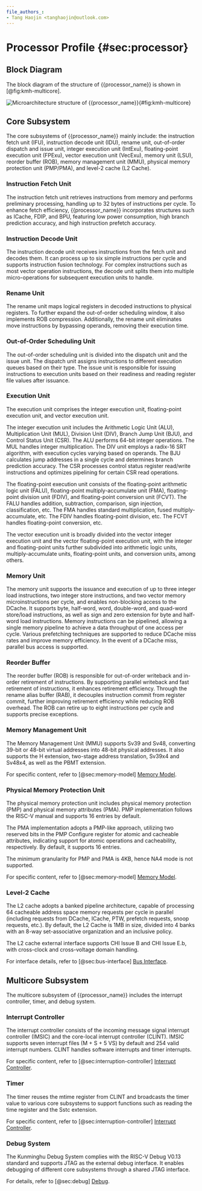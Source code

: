 ```yaml
---
file_authors_:
- Tang Haojin <tanghaojin@outlook.com>
---
```


# Processor Profile {#sec:processor}

## Block Diagram

The block diagram of the structure of {{processor_name}} is shown in
[@fig:kmh-multicore].

![Microarchitecture structure of
{{processor_name}}](figs/kmh-multicore.svg){#fig:kmh-multicore}

## Core Subsystem

The core subsystems of {{processor_name}} mainly include: the instruction fetch
unit (IFU), instruction decode unit (IDU), rename unit, out-of-order dispatch
and issue unit, integer execution unit (IntExu), floating-point execution unit
(FPExu), vector execution unit (VecExu), memory unit (LSU), reorder buffer
(ROB), memory management unit (MMU), physical memory protection unit (PMP/PMA),
and level-2 cache (L2 Cache).

### Instruction Fetch Unit

The instruction fetch unit retrieves instructions from memory and performs
preliminary processing, handling up to 32 bytes of instructions per cycle. To
enhance fetch efficiency, {{processor_name}} incorporates structures such as
ICache, FDIP, and BPU, featuring low power consumption, high branch prediction
accuracy, and high instruction prefetch accuracy.

### Instruction Decode Unit

The instruction decode unit receives instructions from the fetch unit and
decodes them. It can process up to six simple instructions per cycle and
supports instruction fusion technology. For complex instructions such as most
vector operation instructions, the decode unit splits them into multiple
micro-operations for subsequent execution units to handle.

### Rename Unit

The rename unit maps logical registers in decoded instructions to physical
registers. To further expand the out-of-order scheduling window, it also
implements ROB compression. Additionally, the rename unit eliminates move
instructions by bypassing operands, removing their execution time.

### Out-of-Order Scheduling Unit

The out-of-order scheduling unit is divided into the dispatch unit and the issue
unit. The dispatch unit assigns instructions to different execution queues based
on their type. The issue unit is responsible for issuing instructions to
execution units based on their readiness and reading register file values after
issuance.

### Execution Unit

The execution unit comprises the integer execution unit, floating-point
execution unit, and vector execution unit.

The integer execution unit includes the Arithmetic Logic Unit (ALU),
Multiplication Unit (MUL), Division Unit (DIV), Branch Jump Unit (BJU), and
Control Status Unit (CSR). The ALU performs 64-bit integer operations. The MUL
handles integer multiplication. The DIV unit employs a radix-16 SRT algorithm,
with execution cycles varying based on operands. The BJU calculates jump
addresses in a single cycle and determines branch prediction accuracy. The CSR
processes control status register read/write instructions and optimizes
pipelining for certain CSR read operations.

The floating-point execution unit consists of the floating-point arithmetic
logic unit (FALU), floating-point multiply-accumulate unit (FMA), floating-point
division unit (FDIV), and floating-point conversion unit (FCVT). The FALU
handles addition, subtraction, comparison, sign injection, classification, etc.
The FMA handles standard multiplication, fused multiply-accumulate, etc. The
FDIV handles floating-point division, etc. The FCVT handles floating-point
conversion, etc.

The vector execution unit is broadly divided into the vector integer execution
unit and the vector floating-point execution unit, with the integer and
floating-point units further subdivided into arithmetic logic units,
multiply-accumulate units, floating-point units, and conversion units, among
others.

### Memory Unit

The memory unit supports the issuance and execution of up to three integer load
instructions, two integer store instructions, and two vector memory
microinstructions per cycle, and enables non-blocking access to the DCache. It
supports byte, half-word, word, double-word, and quad-word store/load
instructions, as well as sign and zero extension for byte and half-word load
instructions. Memory instructions can be pipelined, allowing a single memory
pipeline to achieve a data throughput of one access per cycle. Various
prefetching techniques are supported to reduce DCache miss rates and improve
memory efficiency. In the event of a DCache miss, parallel bus access is
supported.

### Reorder Buffer

The reorder buffer (ROB) is responsible for out-of-order writeback and in-order
retirement of instructions. By supporting parallel writeback and fast retirement
of instructions, it enhances retirement efficiency. Through the rename alias
buffer (RAB), it decouples instruction commit from register commit, further
improving retirement efficiency while reducing ROB overhead. The ROB can retire
up to eight instructions per cycle and supports precise exceptions.

### Memory Management Unit

The Memory Management Unit (MMU) supports Sv39 and Sv48, converting 39-bit or
48-bit virtual addresses into 48-bit physical addresses. It also supports the H
extension, two-stage address translation, Sv39x4 and Sv48x4, as well as the PBMT
extension.

For specific content, refer to [@sec:memory-model] [Memory
Model](memory-model.md).

### Physical Memory Protection Unit

The physical memory protection unit includes physical memory protection (PMP)
and physical memory attributes (PMA). PMP implementation follows the RISC-V
manual and supports 16 entries by default.

The PMA implementation adopts a PMP-like approach, utilizing two reserved bits
in the PMP Configure register for atomic and cacheable attributes, indicating
support for atomic operations and cacheability, respectively. By default, it
supports 16 entries.

The minimum granularity for PMP and PMA is 4KB, hence NA4 mode is not supported.

For specific content, refer to [@sec:memory-model] [Memory
Model](memory-model.md).

### Level-2 Cache

The L2 cache adopts a banked pipeline architecture, capable of processing 64
cacheable address space memory requests per cycle in parallel (including
requests from DCache, ICache, PTW, prefetch requests, snoop requests, etc.). By
default, the L2 Cache is 1MB in size, divided into 4 banks with an 8-way
set-associative organization and an inclusive policy.

The L2 cache external interface supports CHI Issue B and CHI Issue E.b, with
cross-clock and cross-voltage domain handling.

For interface details, refer to [@sec:bus-interface] [Bus
Interface](bus-interface.md).

## Multicore Subsystem

The multicore subsystem of {{processor_name}} includes the interrupt controller,
timer, and debug system.

### Interrupt Controller

The interrupt controller consists of the incoming message signal interrupt
controller (IMSIC) and the core-local interrupt controller (CLINT). IMSIC
supports seven interrupt files (M + S + 5 VS) by default and 254 valid interrupt
numbers. CLINT handles software interrupts and timer interrupts.

For specific content, refer to [@sec:interruption-controller] [Interrupt
Controller](interruption-controller.md).

### Timer

The timer reuses the mtime register from CLINT and broadcasts the timer value to
various core subsystems to support functions such as reading the time register
and the Sstc extension.

For specific content, refer to [@sec:interruption-controller] [Interrupt
Controller](interruption-controller.md).

### Debug System

The Kunminghu Debug System complies with the RISC-V Debug V0.13 standard and
supports JTAG as the external debug interface. It enables debugging of different
core subsystems through a shared JTAG interface.

For details, refer to [@sec:debug] [Debug](debug.md).
